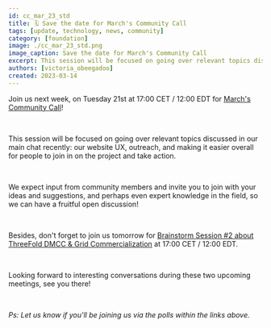 ```yaml
---
id: cc_mar_23_std
title: 🗓 Save the date for March's Community Call
tags: [update, technology, news, community]
category: [foundation]
image: ./cc_mar_23_std.png
image_caption: Save the date for March's Community Call
excerpt: This session will be focused on going over relevant topics discussed in our main chat recently - our website UX, outreach, and making it easier overall for people to join in on the project and take action. 
authors: [victoria_obeegadoo]
created: 2023-03-14
---
```


Join us next week, on Tuesday 21st at 17:00 CET / 12:00 EDT for [March's Community Call](https://forum.threefold.io/t/march-community-call/3840)!

<br/>

This session will be focused on going over relevant topics discussed in our main chat recently: our website UX, outreach, and making it easier overall for people to join in on the project and take action. 

<br/>

We expect input from community members and invite you to join with your ideas and suggestions, and perhaps even expert knowledge in the field, so we can have a fruitful open discussion!

<br/>

Besides, don't forget to join us tomorrow for [Brainstorm Session #2 about ThreeFold DMCC & Grid Commercialization](https://forum.threefold.io/t/threefold-dmcc-grid-commercialization-brainstorm-round-two/3835) at 17:00 CET / 12:00 EDT. 

<br/>

Looking forward to interesting conversations during these two upcoming meetings, see you there!

<br/>

_Ps: Let us know if you'll be joining us via the polls within the links above._